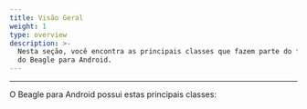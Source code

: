 ```yaml
---
title: Visão Geral
weight: 1
type: overview
description: >-
  Nesta seção, você encontra as principais classes que fazem parte do framework
  do Beagle para Android.
---
```


---

O Beagle para Android possui estas principais classes: